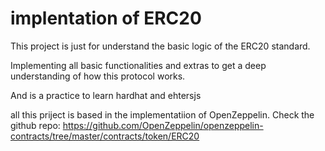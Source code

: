 # implentation of ERC20 
This project is just for understand the basic logic of the ERC20 standard.

Implementing all basic functionalities and extras to get a deep understanding of how this protocol works.

And is a practice to learn hardhat and ehtersjs

all this priject is based in the implementatiion of OpenZeppelin. Check the github repo: https://github.com/OpenZeppelin/openzeppelin-contracts/tree/master/contracts/token/ERC20